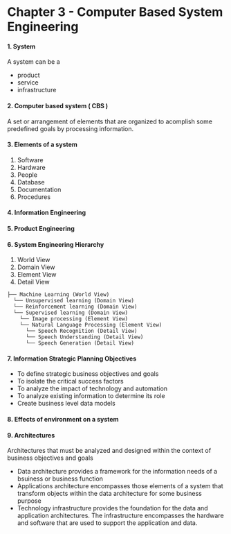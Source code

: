 # Chapter 3 - Computer Based System Engineering

#### 1. System
  A system can be a
  - product
  - service
  - infrastructure

#### 2. Computer based system ( CBS )
  A set or arrangement of elements that are organized to acomplish some predefined goals by processing information.
  
#### 3. Elements of a system
1. Software
2. Hardware
3. People
4. Database
5. Documentation
6. Procedures

#### 4. Information Engineering
#### 5. Product Engineering

#### 6. System Engineering Hierarchy

1. World View
2. Domain View
3. Element View
4. Detail View

```
├── Machine Learning (World View)
  └── Unsupervised learning (Domain View)
  └── Reinforcement learning (Domain View)
  └── Supervised learning (Domain View)
    └── Image processing (Element View)
    └── Natural Language Processing (Element View)
      └── Speech Recognition (Detail View)
      └── Speech Understanding (Detail View)
      └── Speech Generation (Detail View)
```
#### 7. Information Strategic Planning Objectives

- To define strategic business objectives and goals
- To isolate the critical success factors
- To analyze the impact of technology and automation
- To analyze existing information to determine its role
- Create business level data models

#### 8. Effects of environment on a system

#### 9. Architectures

Architectures that must be analyzed and designed within the context of business objectives and goals
- Data architecture
  provides a framework for the information needs of a bsuiness or business function
- Applications architecture
  encompasses those elements of a system that transform objects within the data architecture for some business purpose
- Technology infrastructure
  provides the foundation for the data and application architectures. The infrastructure encompasses the hardware and software that are used to support the application and data.